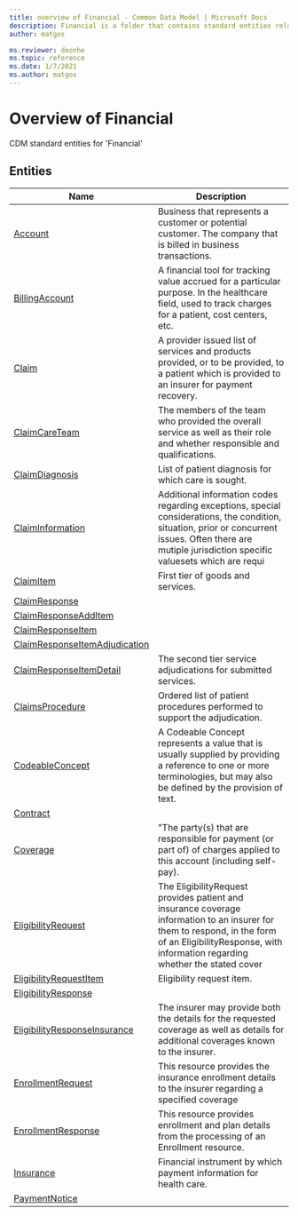 ```yaml
---
title: overview of Financial - Common Data Model | Microsoft Docs
description: Financial is a folder that contains standard entities related to the Common Data Model.
author: matgos

ms.reviewer: deonhe
ms.topic: reference
ms.date: 1/7/2021
ms.author: matgos
---
```


# Overview of Financial

CDM standard entities for 'Financial'  

## Entities

|Name|Description|
|---|---|
|[Account](Account.md)|Business that represents a customer or potential customer. The company that is billed in business transactions.|
|[BillingAccount](BillingAccount.md)|A financial tool for tracking value accrued for a particular purpose. In the healthcare field, used to track charges for a patient, cost centers, etc.|
|[Claim](Claim.md)|A provider issued list of services and products provided, or to be provided, to a patient which is provided to an insurer for payment recovery.|
|[ClaimCareTeam](ClaimCareTeam.md)|The members of the team who provided the overall service as well as their role and whether responsible and qualifications.|
|[ClaimDiagnosis](ClaimDiagnosis.md)|List of patient diagnosis for which care is sought.|
|[ClaimInformation](ClaimInformation.md)|Additional information codes regarding exceptions, special considerations, the condition, situation, prior or concurrent issues. Often there are mutiple jurisdiction specific valuesets which are requi|
|[ClaimItem](ClaimItem.md)|First tier of goods and services.|
|[ClaimResponse](ClaimResponse.md)||
|[ClaimResponseAddItem](ClaimResponseAddItem.md)||
|[ClaimResponseItem](ClaimResponseItem.md)||
|[ClaimResponseItemAdjudication](ClaimResponseItemAdjudication.md)||
|[ClaimResponseItemDetail](ClaimResponseItemDetail.md)|The second tier service adjudications for submitted services.|
|[ClaimsProcedure](ClaimsProcedure.md)|Ordered list of patient procedures performed to support the adjudication.|
|[CodeableConcept](CodeableConcept.md)|A Codeable Concept represents a value that is usually supplied by providing a reference to one or more terminologies, but may also be defined by the provision of text.|
|[Contract](Contract.md)||
|[Coverage](Coverage.md)|"The party(s) that are responsible for payment (or part of) of charges applied to this account (including self-pay).|
|[EligibilityRequest](EligibilityRequest.md)|The EligibilityRequest provides patient and insurance coverage information to an insurer for them to respond, in the form of an EligibilityResponse, with information regarding whether the stated cover|
|[EligibilityRequestItem](EligibilityRequestItem.md)|Eligibility request item.|
|[EligibilityResponse](EligibilityResponse.md)||
|[EligibilityResponseInsurance](EligibilityResponseInsurance.md)|The insurer may provide both the details for the requested coverage as well as details for additional coverages known to the insurer.|
|[EnrollmentRequest](EnrollmentRequest.md)|This resource provides the insurance enrollment details to the insurer regarding a specified coverage|
|[EnrollmentResponse](EnrollmentResponse.md)|This resource provides enrollment and plan details from the processing of an Enrollment resource.|
|[Insurance](Insurance.md)|Financial instrument by which payment information for health care.|
|[PaymentNotice](PaymentNotice.md)||
